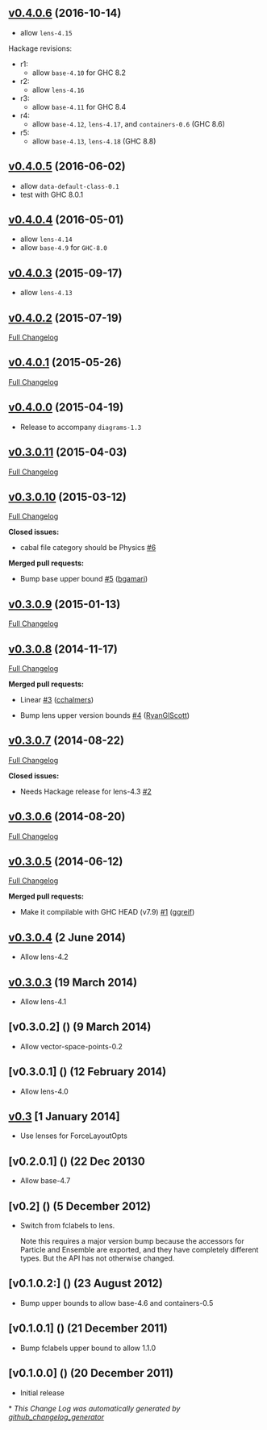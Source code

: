## [v0.4.0.6](https://github.com/diagrams/force-layout/tree/v0.4.0.6) (2016-10-14)

- allow `lens-4.15`

Hackage revisions:

- r1:
    - allow `base-4.10` for GHC 8.2
- r2:
    - allow `lens-4.16`
- r3:
    - allow `base-4.11` for GHC 8.4
- r4:
    - allow `base-4.12`, `lens-4.17`, and `containers-0.6` (GHC 8.6)
- r5:
    - allow `base-4.13`, `lens-4.18` (GHC 8.8)

## [v0.4.0.5](https://github.com/diagrams/force-layout/tree/v0.4.0.5) (2016-06-02)

- allow `data-default-class-0.1`
- test with GHC 8.0.1

## [v0.4.0.4](https://github.com/diagrams/force-layout/tree/v0.4.0.4) (2016-05-01)

- allow `lens-4.14`
- allow `base-4.9` for `GHC-8.0`

## [v0.4.0.3](https://github.com/diagrams/force-layout/tree/v0.4.0.3) (2015-09-17)

  - allow `lens-4.13`

## [v0.4.0.2](https://github.com/diagrams/force-layout/tree/v0.4.0.2) (2015-07-19)

[Full Changelog](https://github.com/diagrams/force-layout/compare/v0.4.0.1...v0.4.0.2)

## [v0.4.0.1](https://github.com/diagrams/force-layout/tree/v0.4.0.1) (2015-05-26)

[Full Changelog](https://github.com/diagrams/force-layout/compare/v0.4.0.0...v0.4.0.1)

## [v0.4.0.0](https://github.com/diagrams/force-layout/tree/v0.4.0.0) (2015-04-19)

* Release to accompany `diagrams-1.3`

## [v0.3.0.11](https://github.com/diagrams/force-layout/tree/v0.3.0.11) (2015-04-03)

[Full Changelog](https://github.com/diagrams/force-layout/compare/v0.3.0.10...v0.3.0.11)

## [v0.3.0.10](https://github.com/diagrams/force-layout/tree/v0.3.0.10) (2015-03-12)

[Full Changelog](https://github.com/diagrams/force-layout/compare/v0.3.0.9...v0.3.0.10)

**Closed issues:**

- cabal file category should be Physics [\#6](https://github.com/diagrams/force-layout/issues/6)

**Merged pull requests:**

- Bump base upper bound [\#5](https://github.com/diagrams/force-layout/pull/5) ([bgamari](https://github.com/bgamari))

## [v0.3.0.9](https://github.com/diagrams/force-layout/tree/v0.3.0.9) (2015-01-13)

[Full Changelog](https://github.com/diagrams/force-layout/compare/v0.3.0.8...v0.3.0.9)

## [v0.3.0.8](https://github.com/diagrams/force-layout/tree/v0.3.0.8) (2014-11-17)

[Full Changelog](https://github.com/diagrams/force-layout/compare/v0.3.0.7...v0.3.0.8)

**Merged pull requests:**

- Linear [\#3](https://github.com/diagrams/force-layout/pull/3) ([cchalmers](https://github.com/cchalmers))

- Bump lens upper version bounds [\#4](https://github.com/diagrams/force-layout/pull/4) ([RyanGlScott](https://github.com/RyanGlScott))

## [v0.3.0.7](https://github.com/diagrams/force-layout/tree/v0.3.0.7) (2014-08-22)

[Full Changelog](https://github.com/diagrams/force-layout/compare/v0.3.0.6...v0.3.0.7)

**Closed issues:**

- Needs Hackage release for lens-4.3 [\#2](https://github.com/diagrams/force-layout/issues/2)

## [v0.3.0.6](https://github.com/diagrams/force-layout/tree/v0.3.0.6) (2014-08-20)

[Full Changelog](https://github.com/diagrams/force-layout/compare/v0.3.0.5...v0.3.0.6)

## [v0.3.0.5](https://github.com/diagrams/force-layout/tree/v0.3.0.5) (2014-06-12)

[Full Changelog](https://github.com/diagrams/force-layout/compare/0_3_0_4...v0.3.0.5)

**Merged pull requests:**

- Make it compilable with GHC HEAD \(v7.9\) [\#1](https://github.com/diagrams/force-layout/pull/1) ([ggreif](https://github.com/ggreif))

## [v0.3.0.4]() (2 June 2014)

  - Allow lens-4.2

## [v0.3.0.3]() (19 March 2014)

  - Allow lens-4.1

## [v0.3.0.2] () (9 March 2014)

  - Allow vector-space-points-0.2

## [v0.3.0.1] () (12 February 2014)

  - Allow lens-4.0

## [v0.3]() [1 January 2014]

  - Use lenses for ForceLayoutOpts

## [v0.2.0.1] () (22 Dec 20130

  - Allow base-4.7

## [v0.2] () (5 December 2012)

  - Switch from fclabels to lens.

    Note this requires a major version bump because the accessors for
    Particle and Ensemble are exported, and they have completely
    different types.  But the API has not otherwise changed.

## [v0.1.0.2:] () (23 August 2012)

  - Bump upper bounds to allow base-4.6 and containers-0.5

## [v0.1.0.1] () (21 December 2011)

  - Bump fclabels upper bound to allow 1.1.0

## [v0.1.0.0] () (20 December 2011)

  - Initial release

\* *This Change Log was automatically generated by [github_changelog_generator](https://github.com/skywinder/Github-Changelog-Generator)*
